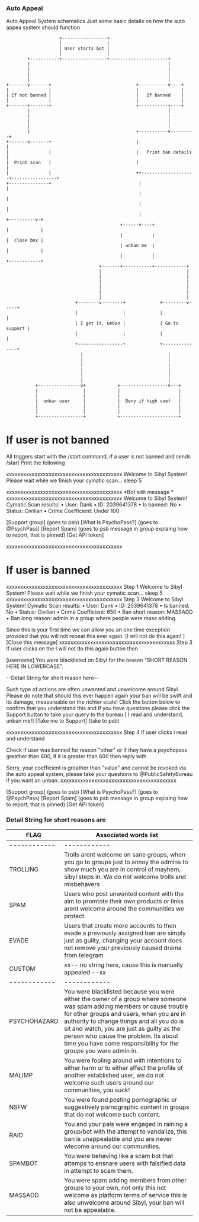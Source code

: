 ### Auto Appeal

Auto Appeal System schematics
Just some basic details on how the auto appea system should function


                        +-----------------+
                        |                 |
                        | User starts bot |
                        |                 |
            +-----------+-----------------+----------------------+
            |                                                    |
            |                                                    |
            |                                                    |
            |                                                    |
    +-------v-------+                                +-----------v----+
    |               |                                |                |
    | If not banned |                                |   If banned    |
    |               |                                |                |
    +-------+-------+                                +-----------+----+
            |                                                    |
            |                                                    |
            |                                                    |
            |                                                    |
            |                                        +-----------v---------+
    +-------v-------+                                |                     |
    |               |                                |   Print ban details |
    |  Print scan   |                                |                     |
    |               |                                ++--------------------+-----------------+
    +---------------+                                 |                                      |
                                                      |                                      |
                                                      |                                      |
                                                      |                           +----------v-+
                                               +------v----+                      |            |
                                               |           |                      |  close box |
                                               | unban me  |                      |            |
                                               |           |                      +------------+
                                       +-------+-----------+------------+
                                       |                                |
                                       |                                |
                                       |                                |
                                       |                                |
                                       |                                |
                                       |                                |
                              +--------v--------+             +---------v-----+
                              |                 |             |               |
                              | I get it, unban |             | Go to support |
                              |                 |             |               |
                              +-----------------+             +---------------+
                                |                                |
                                |                                |
                                |                                |
                                |                                |
                                |                                |
                                |                                | 
               +----------------v+            +------------------v---+
               |                 |            |                      |
               |                 |            |                      |
               |  unban user     |            |  Deny if high coef   |
               |                 |            |                      |
               |                 |            |                      |
               +-----------------+            +----------------------+



# If user is not banned

All triggers start with the /start command, if a user is not banned and sends /start 
Print the following 

xxxxxxxxxxxxxxxxxxxxxxxxxxxxxxxxxxxxxxxxx
Welcome to Sibyl System! 
Please wait while we finish your cymatic scan...
sleep 5

xxxxxxxxxxxxxxxxxxxxxxxxxxxxxxxxxxxxxxxxx
*Bot edit message *
xxxxxxxxxxxxxxxxxxxxxxxxxxxxxxxxxxxxxxxxx
Welcome to Sibyl System! 
Cymatic Scan results: 
 • User: Dank
 • ID: 2039641378
 • Is banned: No
 • Status: Civilian
 • Crime Coefficient: Under 100

[Support group] (goes to psb)
[What is PsychoPass?] (goes to @PsychPass)
[Report Spam] (goes to psb message in group explaing how to report, that is pinned)
[Get API token] 

xxxxxxxxxxxxxxxxxxxxxxxxxxxxxxxxxxxxxxxxx

# If user is banned
xxxxxxxxxxxxxxxxxxxxxxxxxxxxxxxxxxxxxxxxx Step 1
Welcome to Sibyl System! 
Please wait while we finish your cymatic scan...
sleep 5
xxxxxxxxxxxxxxxxxxxxxxxxxxxxxxxxxxxxxxxxx Step 3
Welcome to Sibyl System! 
Cymatic Scan results: 
 • User: Dank
 • ID: 2039641378
 • Is banned: No
 • Status: Civilian
 • Crime Coefficient: 650
 • Ban short reason: MASSADD
 • Ban long reason: admin in a group where people were mass adding. 

Since this is your first time we can allow you an one time exception provided that you will not repeat this ever again. 
[I will not do this again! ]
[Close this message]
xxxxxxxxxxxxxxxxxxxxxxxxxxxxxxxxxxxxxxxxx Step 3
If user clicks on the I will not do this again button then

[username] You were blacklisted on Sibyl for the reason "SHORT REASON HERE IN LOWERCASE".
 
 --Detail String for short reason here--

Such type of actions are often unwanted and unwelcome around Sibyl. 
Please do note that should this ever happen again your ban will be swift and its damage, measureable on the richter scale! 
Click the button below to confirm that you understand this and if you have questions please click the Support button to take your query to the bureau
[ I read and understand, unban me!]
[Take me to Support] (take to psb)

xxxxxxxxxxxxxxxxxxxxxxxxxxxxxxxxxxxxxxxxx Step 4
If user clicks i read and understand 

Check if user was banned for reason "other" or if they have a psychopass greather than 600, if it is greater than 600 then reply with 

Sorry, your coefficient is greather than "value" and cannot be revoked via the auto appeal system, please take your questions to @PublicSafetyBureau if you want an unban. 
xxxxxxxxxxxxxxxxxxxxxxxxxxxxxxxxxxxxxxxxx 



[Support group] (goes to psb)
[What is PsychoPass?] (goes to @PsychPass)
[Report Spam] (goes to psb message in group explaing how to report, that is pinned)
[Get API token]

### Detail String for short reasons are 
| FLAG  | Associated words list  |
| ------------ | ------------ |
| ------------ | ------------ |
| TROLLING  | Trolls arent welcome on sane groups, when you go to groups just to annoy the admins to show much you are in control of mayhem, sibyl steps in. We do not welcome trolls and misbehavers |
|  SPAM | Users who post unwanted content with the aim to promtote their own products or links arent welcome around the communities we protect. |
| EVADE  | Users that create more accounts to then evade a previously assigned ban are simply just as guilty, changing your account does not remove your previously caused drama from telegram |
| CUSTOM  | xx-- no string here, cause this is manually appealed --xx
| ------------ | ------------ |
| PSYCHOHAZARD  | You were blacklisted because you were either the owner of a group where someone was spam adding members or cause trouble for other groups and users, when you are in authority to change things and all you do is sit and watch, you are just as guilty as the person who cause the problem. Its about time you have some responsibility for the groups you were admin in. | 
| MALIMP  | You were fooling around with intentions to either harm or to either affect the profile of another established user, we do not welcome such users around our communities, you suck! |
| NSFW | You were found posting pornographic or suggestively pornographic content in groups that do not welcome such content. |
| RAID | You and your pals were engaged in raining a group/bot with the attempt to vandalize, this ban is unappealable and you are never wlecome around our communities. 
| SPAMBOT  | You were behaving like a scam bot that attemps to ensnare users with falsified data in attempt to scam them. 
| MASSADD  | You were spam adding members from other groups to your own, not only this not welcome as platform terms of service this is also unwelcome around Sibyl, your ban will not be appealable. 




